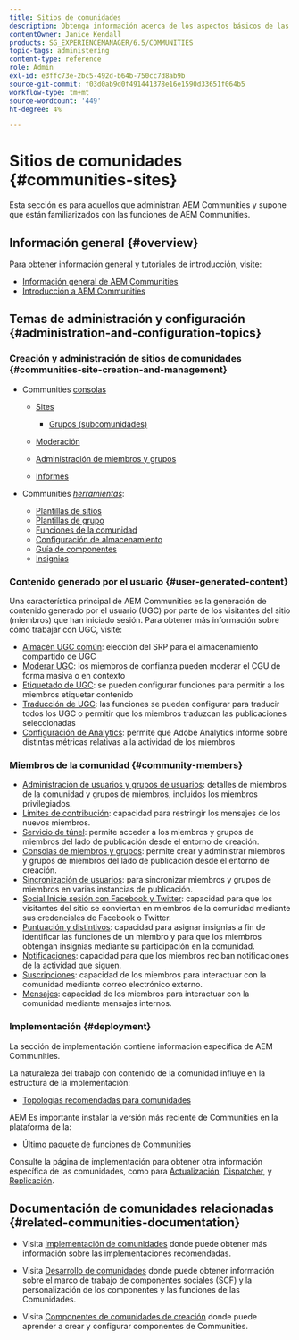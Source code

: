```yaml
---
title: Sitios de comunidades
description: Obtenga información acerca de los aspectos básicos de las comunidades de Adobe Experience Manager AEM () para administradores que ya están familiarizados con sus funciones básicas.
contentOwner: Janice Kendall
products: SG_EXPERIENCEMANAGER/6.5/COMMUNITIES
topic-tags: administering
content-type: reference
role: Admin
exl-id: e3ffc73e-2bc5-492d-b64b-750cc7d8ab9b
source-git-commit: f03d0ab9d0f491441378e16e1590d33651f064b5
workflow-type: tm+mt
source-wordcount: '449'
ht-degree: 4%

---
```


# Sitios de comunidades {#communities-sites}

Esta sección es para aquellos que administran AEM Communities y supone que están familiarizados con las funciones de AEM Communities.

## Información general {#overview}

Para obtener información general y tutoriales de introducción, visite:

* [Información general de AEM Communities](overview.md)
* [Introducción a AEM Communities](getting-started.md)

## Temas de administración y configuración {#administration-and-configuration-topics}

### Creación y administración de sitios de comunidades {#communities-site-creation-and-management}

* Communities [consolas](consoles.md)

   * [Sites](sites-console.md)

      * [Grupos (subcomunidades)](groups.md)

   * [Moderación](moderation.md)
   * [Administración de miembros y grupos](members.md)
   * [Informes](reports.md)

* Communities [*herramientas*](tools.md):

   * [Plantillas de sitios](sites.md)
   * [Plantillas de grupo](tools-groups.md)
   * [Funciones de la comunidad](functions.md)
   * [Configuración de almacenamiento](srp-config.md)
   * [Guía de componentes](components-guide.md)
   * [Insignias](badges.md)


### Contenido generado por el usuario {#user-generated-content}

Una característica principal de AEM Communities es la generación de contenido generado por el usuario (UGC) por parte de los visitantes del sitio (miembros) que han iniciado sesión. Para obtener más información sobre cómo trabajar con UGC, visite:

* [Almacén UGC común](working-with-srp.md): elección del SRP para el almacenamiento compartido de UGC
* [Moderar UGC](moderate-ugc.md): los miembros de confianza pueden moderar el CGU de forma masiva o en contexto
* [Etiquetado de UGC](tag-ugc.md): se pueden configurar funciones para permitir a los miembros etiquetar contenido
* [Traducción de UGC](translate-ugc.md): las funciones se pueden configurar para traducir todos los UGC o permitir que los miembros traduzcan las publicaciones seleccionadas
* [Configuración de Analytics](analytics.md): permite que Adobe Analytics informe sobre distintas métricas relativas a la actividad de los miembros

### Miembros de la comunidad {#community-members}

* [Administración de usuarios y grupos de usuarios](users.md): detalles de miembros de la comunidad y grupos de miembros, incluidos los miembros privilegiados.
* [Límites de contribución](limits.md): capacidad para restringir los mensajes de los nuevos miembros.
* [Servicio de túnel](deploy-communities.md#tunnel-service-on-author): permite acceder a los miembros y grupos de miembros del lado de publicación desde el entorno de creación.
* [Consolas de miembros y grupos](members.md): permite crear y administrar miembros y grupos de miembros del lado de publicación desde el entorno de creación.
* [Sincronización de usuarios](sync.md): para sincronizar miembros y grupos de miembros en varias instancias de publicación.
* [Social Inicie sesión con Facebook y Twitter](social-login.md): capacidad para que los visitantes del sitio se conviertan en miembros de la comunidad mediante sus credenciales de Facebook o Twitter.
* [Puntuación y distintivos](implementing-scoring.md): capacidad para asignar insignias a fin de identificar las funciones de un miembro y para que los miembros obtengan insignias mediante su participación en la comunidad.
* [Notificaciones](notifications.md): capacidad para que los miembros reciban notificaciones de la actividad que siguen.
* [Suscripciones](subscriptions.md): capacidad de los miembros para interactuar con la comunidad mediante correo electrónico externo.
* [Mensajes](messaging.md): capacidad de los miembros para interactuar con la comunidad mediante mensajes internos.

### Implementación {#deployment}

La sección de implementación contiene información específica de AEM Communities.

La naturaleza del trabajo con contenido de la comunidad influye en la estructura de la implementación:

* [Topologías recomendadas para comunidades](topologies.md)

AEM Es importante instalar la versión más reciente de Communities en la plataforma de la:

* [Último paquete de funciones de Communities](deploy-communities.md#latestfeaturepack)

Consulte la página de implementación para obtener otra información específica de las comunidades, como para [Actualización](upgrade.md), [Dispatcher](dispatcher.md), y [Replicación](deploy-communities.md#replication-agents-on-author).

## Documentación de comunidades relacionadas {#related-communities-documentation}

* Visita [Implementación de comunidades](deploy-communities.md) donde puede obtener más información sobre las implementaciones recomendadas.

* Visita [Desarrollo de comunidades](communities.md) donde puede obtener información sobre el marco de trabajo de componentes sociales (SCF) y la personalización de los componentes y las funciones de las Comunidades.

* Visita [Componentes de comunidades de creación](author-communities.md) donde puede aprender a crear y configurar componentes de Communities.
